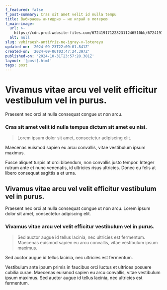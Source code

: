 ```yaml
---
f_featured: false
f_post-summary: Cras sit amet velit id nulla tempu
title: Выбираешь антифриз – не играй в лотерею
f_main-image:
  url: >-
    https://cdn.prod.website-files.com/6724191712282311246510bb/672419171228231124651231_post-8.jpg
  alt: null
slug: vybiraesh-antifriz-ne-igray-v-lotereyu
updated-on: '2024-09-23T22:09:01.841Z'
created-on: '2024-09-06T03:47:24.397Z'
published-on: '2024-10-31T23:57:28.381Z'
layout: '[post].html'
tags: post
---
```


Vivamus vitae arcu vel velit efficitur vestibulum vel in purus.
===============================================================

Praesent nec orci at nulla consequat congue ut non arcu.

### Cras sit amet velit id nulla tempus dictum sit amet eu nisi.

> Lorem ipsum dolor sit amet, consectetur adipiscing elit.

Maecenas euismod sapien eu arcu convallis, vitae vestibulum ipsum maximus.

Fusce aliquet turpis at orci bibendum, non convallis justo tempor. Integer rutrum ante et nunc venenatis, id ultricies risus ultricies. Donec eu felis at libero consequat sagittis a et urna.

Vivamus vitae arcu vel velit efficitur vestibulum vel in purus.
---------------------------------------------------------------

Praesent nec orci at nulla consequat congue ut non arcu. Lorem ipsum dolor sit amet, consectetur adipiscing elit.

### Vivamus vitae arcu vel velit efficitur vestibulum vel in purus.

> Sed auctor augue id tellus lacinia, nec ultricies est fermentum. Maecenas euismod sapien eu arcu convallis, vitae vestibulum ipsum maximus.

Sed auctor augue id tellus lacinia, nec ultricies est fermentum.

Vestibulum ante ipsum primis in faucibus orci luctus et ultrices posuere cubilia curae. Maecenas euismod sapien eu arcu convallis, vitae vestibulum ipsum maximus. Sed auctor augue id tellus lacinia, nec ultricies est fermentum.
